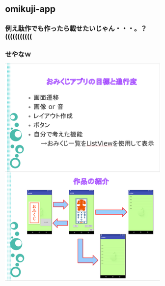 # omikuji-app

## 例え駄作でも作ったら載せたいじゃん・・・。？(((((((((((
## せやなｗ
![パワポ1](https://github.com/MyPoZi/omikuji-app/blob/master/gitimage/ppt.PNG)  
![パワポ2](https://github.com/MyPoZi/omikuji-app/blob/master/gitimage/ppt2.PNG)  
